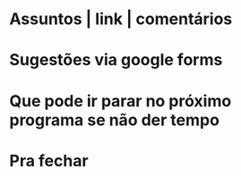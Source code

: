 Assuntos | link | comentários
=============================

Sugestões via google forms
==========================

Que pode ir parar no próximo programa se não der tempo
=======================================================

Pra fechar
==========

